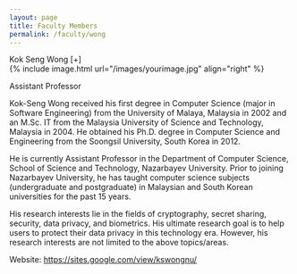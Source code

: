 ```yaml
---
layout: page
title: Faculty Members
permalink: /faculty/wong
---
```


<div class="container" markdown="1">
<div class="header" markdown="1">Kok Seng Wong  [+]
</div>
<div class="content" markdown="1" style="min-height: 200px;">
{% include image.html url="/images/yourimage.jpg" align="right" %}

Assistant Professor

Kok-Seng Wong received his first degree in Computer Science (major in Software Engineering) from the University of Malaya, Malaysia in 2002 and an M.Sc. IT from the Malaysia University of Science and Technology, Malaysia in 2004. He obtained his Ph.D. degree in Computer Science and Engineering from the Soongsil University, South Korea in 2012.

He is currently Assistant Professor in the Department of Computer Science, School of Science and Technology, Nazarbayev University. Prior to joining Nazarbayev University, he has taught computer science subjects (undergraduate and postgraduate) in Malaysian and South Korean universities for the past 15 years.

His research interests lie in the fields of cryptography, secret sharing, security, data privacy, and biometrics. His ultimate research goal is to help users to protect their data privacy in this technology era. However, his research interests are not limited to the above topics/areas. 

Website: <a href="https://sites.google.com/view/kswongnu/">https://sites.google.com/view/kswongnu/ </a>

</div>
</div>
